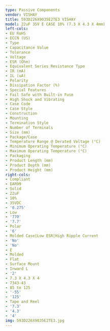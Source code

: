 ```yaml
---
type: Passive Components
vendor: VISHAY
title: 593D226X9035E2TE3 VISHAY
model: 22uF 35V E CASE 10% (7.3 X 4.3 X 4mm)
left-cols:
- EU RoHS
- ECCN (US)
- Type
- Capacitance Value
- Tolerance
- Voltage
- ESR (Ohm)
- Equivalent Series Resistance Type
- IR (mA)
- IL (uA)
- Polarity
- Dissipation Factor (%)
- Special Features
- Fail Safe with Built-in Fuse
- High Shock and Vibrating
- Case Code
- Case Style
- Construction
- Mounting
- Termination Style
- Number of Terminals
- Size (mm)
- Package/Case
- Temperature Range @ Derated Voltage (°C)
- Minimum Operating Temperature (°C)
- Maximum Operating Temperature (°C)
- Packaging
- Product Length (mm)
- Product Depth (mm)
- Product Height (mm)
right-cols:
- Compliant
- EAR99
- Solid
- 22uF
- 10%
- 35VDC
- '0.275'
- Low
- '770'
- '7.7'
- Polar
- '6'
- Molded Case|Low ESR|High Ripple Current
- 'No'
- 'No'
- E
- Molded
- Flat
- Surface Mount
- Inward L
- '2'
- 7.3 X 4.3 X 4
- 7343-43
- 85 to 125
- '-55'
- '125'
- Tape and Reel
- '7.3'
- '4.3'
- '4'
img: 593D226X9035E2TE3.jpg
---
```

